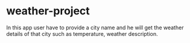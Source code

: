 # weather-project
In this app user have to provide a city name and he will get the weather details of that city such as temperature, weather description.

